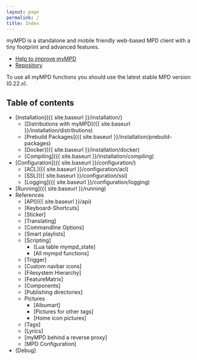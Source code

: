 ```yaml
---
layout: page
permalink: /
title: Index
---
```


myMPD is a standalone and mobile friendly web-based MPD client with a tiny footprint and advanced features.

- [Help to improve myMPD](https://github.com/jcorporation/myMPD/issues/167)
- [Repository](https://github.com/jcorporation/myMPD)

To use all myMPD functions you should use the latest stable MPD version (0.22.x).

## Table of contents

* [Installation]({{ site.baseurl }}/installation/)
  * [Distributions with myMPD]({{ site.baseurl }}/installation/distributions)
  * [Prebuild Packages]({{ site.baseurl }}/installation/prebuild-packages)
  * [Docker]({{ site.baseurl }}/installation/docker)
  * [Compiling]({{ site.baseurl }}/installation/compiling)
* [Configuration]({{ site.baseurl }}/configuration/)
  * [ACL]({{ site.baseurl }}/configuration/acl)
  * [SSL]({{ site.baseurl }}/configuration/ssl)
  * [Logging]({{ site.baseurl }}/configuration/logging)
* [Running]({{ site.baseurl }}/running)
* References
  * [API]({{ site.baseurl }}/api)
  * [Keyboard-Shortcuts]
  * [Sticker]
  * [Translating]
  * [Commandline Options]
  * [Smart playlists]
  * [Scripting]
    * [Lua table mympd_state]
    * [All mympd functions]
  * [Trigger]
  * [Custom navbar icons]
  * [Filesystem Hierarchy]
  * [FeatureMatrix]
  * [Components]
  * [Publishing directories]
  * Pictures
    * [Albumart]
    * [Pictures for other tags]
    * [Home icon pictures]
  * [Tags]
  * [Lyrics]
  * [myMPD behind a reverse proxy]
  * [MPD Configuration]
* [Debug]
